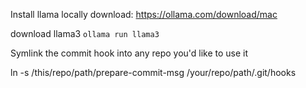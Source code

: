Install llama locally
download:
https://ollama.com/download/mac

download llama3
`ollama run llama3`

Symlink the commit hook into any repo you'd like to use it

ln -s /this/repo/path/prepare-commit-msg /your/repo/path/.git/hooks
